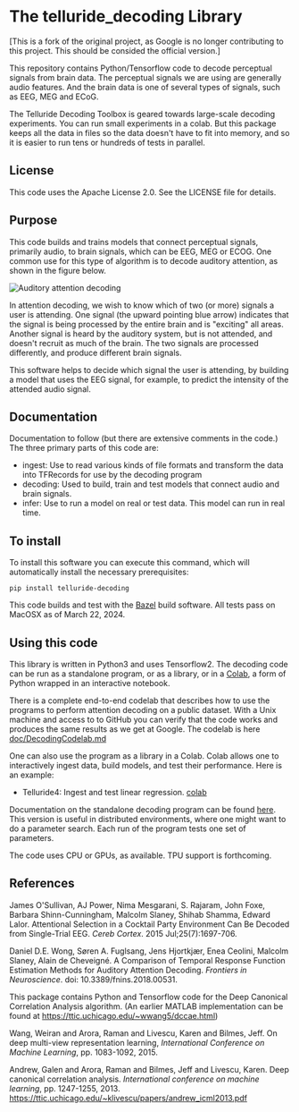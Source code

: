 # The telluride_decoding Library

[This is a fork of the original project, as Google is no longer 
contributing to this project. This should be consided the official version.]

This repository contains Python/Tensorflow code to decode perceptual signals
from brain data.  The perceptual signals we are using are generally audio
features.  And the brain data is one of several types of signals, such as EEG,
MEG and ECoG. 

The Telluride Decoding Toolbox is geared towards large-scale decoding
experiments. You can
run small experiments in a colab. But this package keeps all the data in
files so the data doesn't have to fit into memory, and so it is easier to run
tens or hundreds of tests in parallel.

## License

This code uses the Apache License 2.0. See the LICENSE file for details.


## Purpose
This code builds and trains models that connect perceptual signals, primarily
audio, to brain signals, which can be EEG, MEG or ECOG. One common use for this
type of algorithm is to decode auditory attention, as shown in the figure below.

![Auditory attention decoding](doc/AuditoryAttentionDecoding.jpg)

In attention decoding, we wish to know which of two (or more) signals a user is
attending. One signal (the upward pointing blue arrow) indicates that the signal
is being processed by the entire brain and is "exciting" all areas.  Another
signal is heard by the auditory system, but is not attended, and doesn't
recruit as much of the brain. The two signals are processed differently, and
produce different brain signals.

This software helps to decide which signal the user is attending, by building
a model that uses the EEG signal, for example, to predict the intensity of the
attended audio signal.

## Documentation
Documentation to follow (but there are extensive comments in the code.) The
three primary parts of this code are:

* ingest: Use to read various kinds of file formats and transform the data into
TFRecords for use by the decoding program
* decoding: Used to build, train and test models that connect audio and brain
signals.
* infer: Use to run a model on real or test data.  This model can run in real
time.

## To install
To install this software you can execute this command, which will automatically
install the necessary prerequisites:

```
pip install telluride-decoding
```

This code builds and test with the [Bazel](https://bazel.build/) build software.
All tests pass on MacOSX as of March 22, 2024.

## Using this code
This library is written in Python3 and uses Tensorflow2. The
decoding code can be run as a standalone program, or as a library, or in 
a [Colab](https://colab.research.google.com), a form of Python
wrapped in an interactive notebook.

There is a complete end-to-end codelab that describes how to use the programs
to perform attention decoding on a public dataset. With a Unix machine and
access to to GitHub you can verify that the code works and produces the same
results as we get at Google.  The codelab is here
[doc/DecodingCodelab.md](doc/DecodingCodelab.md)

One can also use the program as a library in a Colab. Colab allows one to
interactively ingest data, build models, and test their performance. Here is
an example:

* Telluride4: Ingest and test linear regression.
[colab](https://colab.sandbox.google.com/github/google/telluride_decoding/blob/master/Telluride_Decoding_Toolbox_TF2_Demo.ipynb)

Documentation on the standalone decoding program can be found
[here](doc/decoding.md). This version is useful in distributed environments,
where one might want to do a parameter search.  Each run of the program
tests one set of parameters.

The code uses CPU or GPUs, as available. TPU support is forthcoming.

## References

James O'Sullivan, AJ Power, Nima Mesgarani, S. Rajaram, John Foxe,
Barbara Shinn-Cunningham, Malcolm Slaney, Shihab Shamma, Edward Lalor.
Attentional Selection in a Cocktail Party Environment Can Be Decoded from
Single-Trial EEG.
_Cereb Cortex_. 2015 Jul;25(7):1697-706.


Daniel D.E. Wong,  Søren A. Fuglsang,  Jens Hjortkjær, Enea Ceolini,
Malcolm Slaney, Alain de Cheveigné.
A Comparison of Temporal Response Function Estimation Methods for
Auditory Attention Decoding.
_Frontiers in Neuroscience_. doi: 10.3389/fnins.2018.00531.

This package contains Python and Tensorflow code for the Deep Canonical
Correlation Analysis algorithm. (An earlier MATLAB implementation can be
found at https://ttic.uchicago.edu/~wwang5/dccae.html)

Wang, Weiran and Arora, Raman and Livescu, Karen and Bilmes, Jeff.
On deep multi-view representation learning,
_International Conference on Machine Learning_, pp. 1083-1092,
2015.

Andrew, Galen and Arora, Raman and Bilmes, Jeff and Livescu, Karen.
Deep canonical correlation analysis.
_International conference on machine learning_, pp. 1247-1255,
2013. https://ttic.uchicago.edu/~klivescu/papers/andrew_icml2013.pdf

